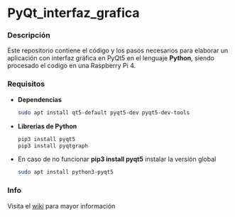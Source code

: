 # PyQt_interfaz_grafica

### Descripción
Este repositorio contiene el código y los pasos necesarios para elaborar un aplicación con interfaz gráfica en PyQt5 en el lenguaje **Python**, siendo procesado el codigo en una Raspberry Pi 4.

### Requisitos
- **Dependencias**
  ```sh
  sudo apt install qt5-default pyqt5-dev pyqt5-dev-tools
- **Librerias de Python**
  ```sh
  pip3 install pyqt5
  pip3 install pyqtgraph
- En caso de no funcionar **pip3 install pyqt5** instalar la versión global
  ```sh
  sudo apt install python3-pyqt5

### Info
Visita el [wiki](https://github.com/AxJrTec/PyQt_interfaz_grafica/wiki) para mayor información
